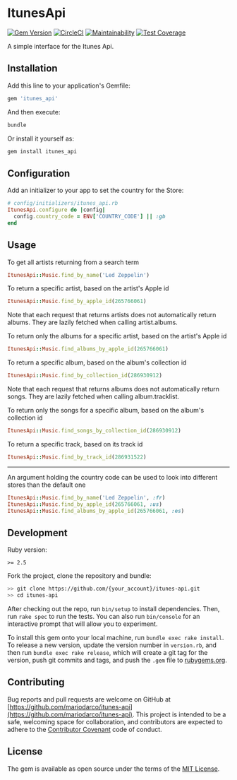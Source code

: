 # ItunesApi

[![Gem Version](https://badge.fury.io/rb/itunes_api.svg)](https://badge.fury.io/rb/itunes_api) [![CircleCI](https://circleci.com/gh/mariodarco/itunes-api.svg?style=svg)](https://circleci.com/gh/mariodarco/itunes-api) [![Maintainability](https://api.codeclimate.com/v1/badges/2f78e613782a1d0be4f0/maintainability)](https://codeclimate.com/github/mariodarco/itunes-api/maintainability) [![Test Coverage](https://api.codeclimate.com/v1/badges/2f78e613782a1d0be4f0/test_coverage)](https://codeclimate.com/github/mariodarco/itunes-api/test_coverage)

A simple interface for the Itunes Api.

## Installation

Add this line to your application's Gemfile:

```ruby
gem 'itunes_api'
```

And then execute:

```ruby
bundle
```

Or install it yourself as:

```ruby
gem install itunes_api
```

## Configuration

Add an initializer to your app to set the country for the Store:

```ruby
# config/initializers/itunes_api.rb
ItunesApi.configure do |config|
  config.country_code = ENV['COUNTRY_CODE'] || :gb
end
```

## Usage

To get all artists returning from a search term

```ruby
ItunesApi::Music.find_by_name('Led Zeppelin')
```

To return a specific artist, based on the artist's Apple id

```ruby
ItunesApi::Music.find_by_apple_id(265766061)
```

Note that each request that returns artists does not automatically return albums.
They are lazily fetched when calling artist.albums.

To return only the albums for a specific artist, based on the artist's Apple id

```ruby
ItunesApi::Music.find_albums_by_apple_id(265766061)
```

To return a specific album, based on the album's collection id

```ruby
ItunesApi::Music.find_by_collection_id(286930912)
```

Note that each request that returns albums does not automatically return songs.
They are lazily fetched when calling album.tracklist.

To return only the songs for a specific album, based on the album's collection id

```ruby
ItunesApi::Music.find_songs_by_collection_id(286930912)
```

To return a specific track, based on its track id

```ruby
ItunesApi::Music.find_by_track_id(286931522)
```

---

An argument holding the country code can be used to look into different stores than the default one

```ruby
ItunesApi::Music.find_by_name('Led Zeppelin', :fr)
ItunesApi::Music.find_by_apple_id(265766061, :us)
ItunesApi::Music.find_albums_by_apple_id(265766061, :es)
```

## Development

Ruby version:

```text
>= 2.5
```

Fork the project, clone the repository and bundle:

```bash
>> git clone https://github.com/{your_account}/itunes-api.git
>> cd itunes-api
```

After checking out the repo, run `bin/setup` to install dependencies. Then, run `rake spec` to run the tests. You can also run `bin/console` for an interactive prompt that will allow you to experiment.

To install this gem onto your local machine, run `bundle exec rake install`. To release a new version, update the version number in `version.rb`, and then run `bundle exec rake release`, which will create a git tag for the version, push git commits and tags, and push the `.gem` file to [rubygems.org](https://rubygems.org).

## Contributing

Bug reports and pull requests are welcome on GitHub at [https://github.com/mariodarco/itunes-api](https://github.com/mariodarco/itunes-api). This project is intended to be a safe, welcoming space for collaboration, and contributors are expected to adhere to the [Contributor Covenant](http://contributor-covenant.org) code of conduct.

## License

The gem is available as open source under the terms of the [MIT License](http://opensource.org/licenses/MIT).
